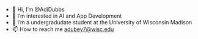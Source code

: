 - 👋 Hi, I’m @AdiDubbs
- 👀 I’m interested in AI and App Development
- 💞️ I’m a undergradudate student at the University of Wisconsin Madison
- 📫 How to reach me adubey7@wisc.edu

<!---
AdiDubbs/AdiDubbs is a ✨ special ✨ repository because its `README.md` (this file) appears on your GitHub profile.
You can click the Preview link to take a look at your changes.
--->
